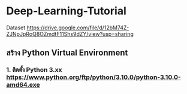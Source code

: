 # Deep-Learning-Tutorial
Dataset
https://drive.google.com/file/d/12bM74Z-ZJNpJpRoQ8OZmdtF11Shs9dZY/view?usp=sharing
## สร้าง Python Virtual Environment
### 1. ติดตั้ง Python 3.xx https://www.python.org/ftp/python/3.10.0/python-3.10.0-amd64.exe
